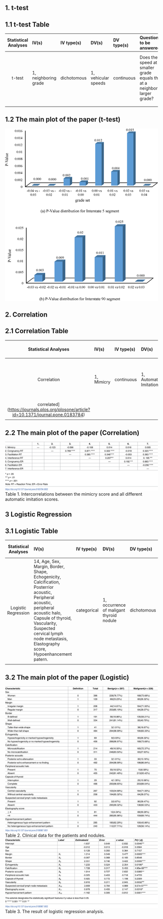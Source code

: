 ## 1. t-test
## 1.1 t-test Table

| **Statistical Analyses**	|  **IV(s)**  |  **IV type(s)** |  **DV(s)**  |  **DV type(s)**  | **Question to be answered** | **_H0_** | **alpha** | **link to paper**| 
|:----------:|:----------|:------------|:-------------|:-------------|:------------------|:----:|:-------:|:-------|
t-test	| 1, neighboring grade | dichotomous | 1,  vehicular speeds| continuous | Does the speed at a smaller grade equals that at a neighboring larger grade? |Speed at a smaller grade = Speed at a neighboring larger grade | 0.05 | [Evaluating the impacts of grades on vehicular speeds on interstate highways](https://journals.plos.org/plosone/article?id=10.1371/journal.pone.0184142) |
  |||||||||
  
## 1.2 The main plot of the paper (t-test)
 
 ![main plot](t-test.PNG)

## 2. Correlation
## 2.1 Correlation Table
| **Statistical Analyses**	|  **IV(s)**  |  **IV type(s)** |  **DV(s)**  |  **DV type(s)**  | **Question to be answered** | **_H0_** | **alpha** | **link to paper**| 
|:----------:|:----------|:------------|:-------------|:-------------|:------------------|:----:|:-------:|:-------|
Correlation	| 1, Mimicry | continuous | 1,  Automatic Imitation| continuous | whether mimicry and automatic imitation are actually correlated |Mimicry is correlated with automatic imitation| 0.05 | [Mimicry and automatic imitation are not
correlated](https://journals.plos.org/plosone/article?id=10.1371/journal.pone.0183784) |
  |||||||||

## 2.2 The main plot of the paper (Correlation)

![main plot](Correlation.PNG)
Table 1. Intercorrelations between the mimicry score and all different automatic imitation scores.

## 3 Logistic Regression
## 3.1 Logistic Table

| **Statistical Analyses**	|  **IV(s)**  |  **IV type(s)** |  **DV(s)**  |  **DV type(s)**  | **Question to be answered** | **_H0_** | **alpha** | **link to paper**| 
|:----------:|:----------|:------------|:-------------|:-------------|:------------------|:----:|:-------:|:-------|
Logistic Regression	| 14, Age, Sex, Margin, Border, Shape, Echogenicity, Calcification, Posterrior acoustic, Peripheral acoustic, peripheral acoustic halo, Capsule of thyroid, Vascularity, Suspected cervical lymph node metastasis, Elastography score, Hypoenhancement patern.  |categorical| 1,  occurrence of maligant thyroid nodule| dichotomous | probability of suffering from maligant thyroid nodule|  | 0.05 | [Logistic regression analysis of conventional ultrasonography, strain elastosonography, and contrast-enhanced ultrasound characteristics for the differentiation of benign and malignant thyroid nodules](https://journals.plos.org/plosone/article?id=10.1371/journal.pone.0188987) |
  |||||||||
  
## 3.2 The main plot of the paper (Logistic)
![main plot](Logistic2.PNG)
Table 2. Clinical data for the patients and nodules.
![main plot2](Logistic.PNG)
Table 3. The result of logistic regression analysis.
